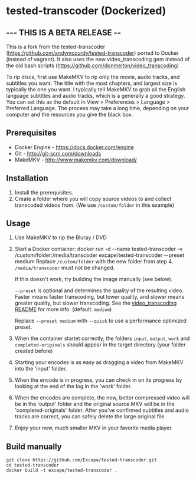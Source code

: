 # tested-transcoder (Dockerized)
## --- THIS IS A BETA RELEASE --

This is a fork from the tested-transcoder (https://github.com/andymccurdy/tested-transcoder) ported to Docker (instead of vagrant). It also uses the new video_transcoding gem instead of the old bash scripts (https://github.com/donmelton/video_transcoding)

To rip discs, first use MakeMKV to rip only the movie, audio tracks, and subtitles you want. The title with the most chapters, and largest size is typically the one you want. I typically tell MakeMKV to grab all the English language subtitles and audio tracks, which is a generally a good strategy. You can set this as the default in View > Preferences > Language > Preferred Language. The process may take a long time, depending on your computer and the resources you give the black box.

## Prerequisites

* Docker Engine - https://docs.docker.com/engine
* Git - http://git-scm.com/downloads
* MakeMKV - http://www.makemkv.com/download/

## Installation
1. Install the prerequisites.
2. Create a folder where you will copy source videos to and collect transcoded videos from. (We use `/custom/folder` in this example)

## Usage
1. Use MakeMKV to rip the Bluray / DVD
2. Start a Docker container:
        docker run -d --name tested-transcoder -v /custom/folder:/media/transcoder excape/tested-transcoder --preset medium
    Replace `/custom/folder` with the new folder from step 4. `/media/transcoder` must not be changed.

    If this doesn't work, try building the image manually (see below).
    
    `--preset` is optional and determines the quality of the resulting video. Faster means faster transcoding, but lower quality, and slower means greater quality, but slower transcoding. See the [video_transcoding README](https://github.com/donmelton/video_transcoding#understanding-the-x264-preset-system) for more info. (default: `medium`)

    Replace `--preset medium` with `--quick` to use a performance optimized preset.
3. When the container startet correctly, the folders `input`, `output`, `work` and `completed-originals` should appear in the target directory (your folder created before)
4. Starting your encodes is as easy as dragging a video from MakeMKV into the 'input' folder.
5. When the encode is in progress, you can check in on its progress by looking at the end of the log in the 'work' folder.
6. When the encodes are complete, the new, better compressed video will be in the 'output' folder and the original source MKV will be in the 'completed-originals' folder. After you've confirmed subtitles and audio tracks are correct, you can safely delete the large original file.
6. Enjoy your new, much smaller MKV in your favorite media player.

## Build manually
    git clone https://github.com/Excape/tested-transcoder.git
    cd tested-transcoder
    docker build -t excape/tested-transcoder .
